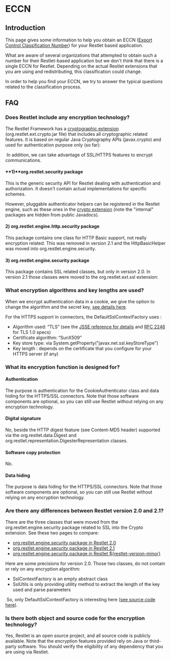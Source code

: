 # ECCN

## Introduction

This page gives some information to help you obtain an ECCN ([Export
Control Classification
Number](http://en.wikipedia.org/wiki/Export_Control_Classification_Number))
for your Restlet based application.

What are aware of several organizations that attempted to obtain such a
number for their Restlet-based application but we don't think that there
is a single ECCN for Restlet. Depending on the actual Restlet extensions
that you are using and redistributing, this classification could change.

In order to help you find your ECCN, we try to answer the typical
questions related to the classification process.

## FAQ

### Does Restlet include any encryption technology?

The Restlet Framework has a [cryptographic
extension](javadocs://jee/ext/org/restlet/ext/crypto/package-summary.html)
(org.restlet.ext.crypto.jar file) that includes all cryptographic
related features. It is based on regular Java Cryptography APIs
(javax.crypto) and used for authentication purpose only (so far): 

 In addition, we can take advantage of SSL/HTTPS features to encrypt
communications.

#### **1)****org.restlet.security** package

This is the generic security API for Restlet dealing with authentication
and authorization. It doesn't contain actual implementations for
specific schemes.

However, pluggable authenticator helpers can be registered in the
Restlet engine, such as these ones in the [crypto
extension](github://org.restlet.ext.crypto/src/org/restlet/ext/crypto/internal/)
(note the "internal" packages are hidden from public Javadocs).

#### **2) org.restlet.engine.http.security** package

This package contains one class for HTTP Basic support, not really
encryption related. This was removed in version 2.1 and the
HttpBasicHelper was moved into org.restlet.engine.security.

#### **3) org.restlet.engine.security** package

This package contains SSL related classes, but only in version 2.0. In
version 2.1 those classes were moved to the org.restlet.ext.ssl
extension:

### What encryption algorithms and key lengths are used?

When we encrypt authentication data in a cookie, we give the option to
change the algorithm and the secret key, [see details
here](javadocs://jee/ext/org/restlet/ext/crypto/CookieAuthenticator.html).

For the HTTPS support in connectors, the DefaultSslContextFactory uses :

-   Algorithm used: “TLS” (see the [JSSE reference for
    details](http://download.oracle.com/javase/1.5.0/docs/guide/security/jsse/JSSERefGuide.html#AppA)
    and [RFC
    2246](http://www.ietf.org/rfc/rfc2246.txt)
    for TLS 1.0 specs)
-   Certificate algorithm: “SunX509”
-   Key store type: via System.getProperty("javax.net.ssl.keyStoreType")
-   Key length : depends on the certificate that you configure for your
    HTTPS server (if any)

### What its encryption function is designed for?

#### Authentication

The purpose is authentication for the CookieAuthenticator class and data
hiding for the HTTPS/SSL connectors. Note that those software components
are optional, so you can still use Restlet without relying on any
encryption technology.

#### Digital signature

No, beside the HTTP digest feature (see Content-MD5 header) supported
via the org.restlet.data.Digest and
org.restlet.representation.DigesterRepresentation classes.

#### Software copy protection

No.

#### Data hiding

The purpose is data hiding for the HTTPS/SSL connectors. Note that those
software components are optional, so you can still use Restlet without
relying on any encryption technology.

### Are there any differences between Restlet version 2.0 and 2.1?

There are the three classes that were moved from the
org.restlet.engine.security package related to SSL into the Crypto
extension. See these two pages to compare:

-   [org.restlet.engine.security package in Restlet 2.0](github://2.0/org.restlet/src/org/restlet/engine/security/)
-   [org.restlet.engine.security package in Restlet 2.1](github://2.1/org.restlet/src/org/restlet/engine/security/)
-   [org.restlet.engine.security package in Restlet ${restlet-version-minor}](github://org.restlet/src/org/restlet/engine/security/)

Here are some precisions for version 2.0. Those two classes, do not
contain or rely on any encryption algorithm:

-   SslContextFactory is an empty abstract class
-   SslUtils is only providing utility method to extract the length of
    the key used and parse parameters

 So, only DefaultSslContextFactory is interesting here ([see source code
here](github://org.restlet/src/org/restlet/engine/ssl/DefaultSslContextFactory.java?view=markup)).

### Is there both object and source code for the encryption technology?

Yes, Restlet is an open source project, and all source code is publicly
available. Note that the encryption features provided rely on Java or
third-party software. You should verify the eligibility of any
dependency that you are using via Restlet.
